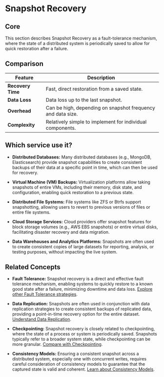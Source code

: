 # Snapshot Recovery

## Core

This section describes Snapshot Recovery as a fault-tolerance mechanism, where the state of a distributed system is periodically saved to allow for quick restoration after a failure.

## Comparison

| Feature | Description |
|---|---|
| **Recovery Time** | Fast, direct restoration from a saved state. |
| **Data Loss** | Data loss up to the last snapshot. |
| **Overhead** | Can be high, depending on snapshot frequency and data size. |
| **Complexity** | Relatively simple to implement for individual components. |

## Which service use it?



-   **Distributed Databases:** Many distributed databases (e.g., MongoDB, Elasticsearch) provide snapshot capabilities to create consistent backups of their data at a specific point in time, which can then be used for recovery.

-   **Virtual Machine (VM) Backups:** Virtualization platforms allow taking snapshots of entire VMs, including their memory, disk state, and configuration, enabling quick restoration to a previous state.

-   **Distributed File Systems:** File systems like ZFS or Btrfs support snapshotting, allowing users to revert to previous versions of files or entire file systems.

-   **Cloud Storage Services:** Cloud providers offer snapshot features for block storage volumes (e.g., AWS EBS snapshots) or entire virtual disks, facilitating disaster recovery and data migration.

-   **Data Warehouses and Analytics Platforms:** Snapshots are often used to create consistent copies of large datasets for reporting, analysis, or testing purposes, without impacting the live system.

## Related Concepts

-   **Fault Tolerance:** Snapshot recovery is a direct and effective fault tolerance mechanism, enabling systems to quickly restore to a known good state after a failure, minimizing downtime and data loss. [Explore other Fault Tolerance strategies](../README.md).

-   **Data Replication:** Snapshots are often used in conjunction with data replication strategies to create consistent backups of replicated data, providing a point-in-time recovery option for the entire dataset. [Understand Data Replication](../../data-replication/README.md).

-   **Checkpointing:** Snapshot recovery is closely related to checkpointing, where the state of a process or system is periodically saved. Snapshots typically refer to a broader system state, while checkpointing can be more granular. [Compare with Checkpointing](../checkpoint/README.md).

-   **Consistency Models:** Ensuring a consistent snapshot across a distributed system, especially one with concurrent writes, requires careful consideration of consistency models to guarantee that the captured state is valid and coherent. [Learn about Consistency Models](../../consistency-models/README.md).
